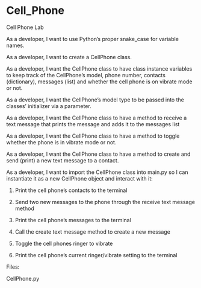 # Cell_Phone

Cell Phone Lab

As a developer, I want to use Python’s proper snake_case for variable names.

As a developer, I want to create a CellPhone class.

As a developer, I want the CellPhone class to have class instance variables to keep track of the CellPhone’s model, phone number, contacts (dictionary), messages (list) and whether the cell phone is on vibrate mode or not.

As a developer, I want the CellPhone’s model type to be passed into the classes’ initializer via a parameter.

As a developer, I want the CellPhone class to have a method to receive a text message that prints the message and adds it to the messages list

As a developer, I want the CellPhone class to have a method to toggle whether the phone is in vibrate mode or not.

As a developer, I want the CellPhone class to have a method to create and send (print) a new text message to a contact.

As a developer, I want to import the CellPhone class into main.py so I can instantiate it as a new CellPhone object and interact with it:

1. Print the cell phone’s contacts to the terminal

2. Send two new messages to the phone through the receive text message method

3. Print the cell phone’s messages to the terminal

4. Call the create text message method to create a new message

5. Toggle the cell phones ringer to vibrate

6. Print the cell phone’s current ringer/vibrate setting to the terminal

Files:

CellPhone.py
